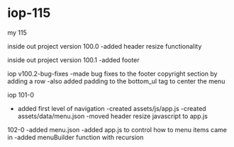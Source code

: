 # iop-115
my 115


inside out project version 100.0
 -added header resize functionality
 
 inside out project version 100.1
  -added footer
  
  iop v100.2-bug-fixes
  	-made bug fixes to the footer copyright section by adding a row -also added padding to the bottom_ul tag to center the menu
	
iop 101-0
- added first level of navigation
-created assets/js/app.js
-created assets/data/menu.json
-moved header resize javascript to app.js

102-0
-added menu.json -added app.js to control how to menu items came in -added menuBuilder function with recursion